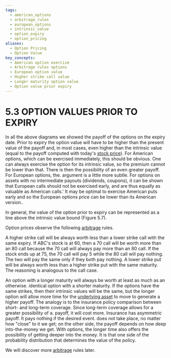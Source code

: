 ```yaml
---
tags:
  - american_options
  - arbitrage_rules
  - european_options
  - intrinsic_value
  - option_expiry
  - option_pricing
aliases:
  - Option Pricing
  - Option Value
key_concepts:
  - American option exercise
  - Arbitrage rules options
  - European option value
  - Higher strike call value
  - Longer maturity option value
  - Option value prior expiry
---
```


# 5.3  OPTION VALUES PRIOR TO EXPIRY  

In all the above diagrams we showed the payoff of the options on the expiry date. Prior to expiry the option value will have to be higher than the present value of the payoff and, in most cases, even higher than the intrinsic value (equal to the payoff computed with today's [stock price](../../../../Financial%20Engineering/Derivatives/Part%20IV%20-%20Options/Chapter%2016%20-%20Black–Scholes%20Model.md)). For American options, which can be exercised immediately, this should be obvious. One can always exercise the option for its intrinsic value, so the premium cannot be lower than that. There is then the possibility of an even greater payoff. For European options, the. argument is a little more subtle. For options on assets with no intermediate payouts (dividends, coupons), it can be shown that European calls should not be exercised early, and are thus equally as valuable as American calls.' It may be optimal to exercise American puts early and so the European options price can be lower than its American version..  

In general, the value of the option prior to expiry can be represented as a line above the intrinsic value bound (Figure 5.7).  

Option prices observe the following [arbitrage](../../../Fixed%20Income%20Securities%20Tools%20for%20Today's%20Markets/Chapter%207/Arbitrage%20Pricing%20of%20Derivatives.md) rules.  

A higher strike call will be always worth less than a lower strike call with the same expiry. If ABC's stock is at 60, then a 70 call will be worth more than an 80 call because the 70 call will always pay more than an 80 call. If the stock ends up at 75, the 70 call will pay 5 while the 80 call will pay nothing. The two will pay the same only if they both pay nothing. A lower strike put will be always worth less than a higher strike put with the same maturity. The reasoning is analogous to the call case.  

An option with a longer maturity will always be worth at least as much as an otherwise. identical option with a shorter maturity. If the options have the same strikes, then their intrinsic values will be the same, but the longer option will allow more time for the [underlying asset](../../../../Financial%20Instruments/Financial%20Derivatives%20and%20Quantitative%20Methods/Risk%20Neutral%20Pricing%20of%20Options.md) to move to generate a higher payoff. The analogy is to the insurance policy comparison between short- and long-term coverage. Since long-term coverage allows for a greater possibility of a. payoff, it will cost more. Insurance has asymmetric payoff. It pays nothing if the desired event. does not take place, no matter how "close" to it we get; on the other side, the payoff depends on how deep into-the-money we get. With options, the longer time also offers the possibility of getting deeper into the money. It is that one side of the probability distribution that determines the value of the policy.  

We will discover more [arbitrage](../../../Fixed%20Income%20Securities%20Tools%20for%20Today's%20Markets/Chapter%207/Arbitrage%20Pricing%20of%20Derivatives.md) rules later.  